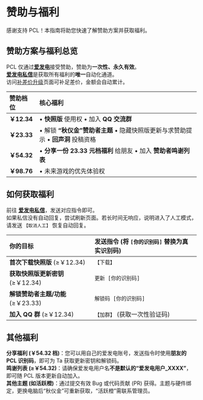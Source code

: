 # 赞助与福利

感谢支持 PCL！本指南将助您快速了解赞助方案并获取福利。

## 赞助方案与福利总览

PCL 仅通过[**爱发电**](https://afdian.com/@LTCat)接受赞助，赞助为**一次性、永久有效**。  
[**爱发电私信**](https://afdian.com/message/df2dfad2960911e89c5252540025c377)是获取所有福利的**唯一**自动化通道。  
访问[补差价升级](https://afdian.com/order/create?user_id=df2dfad2960911e89c5252540025c377)页面可补足差价，金额会自动累计。

| 赞助档位 | 核心福利 |
| :--- | :--- |
| **￥12.34** | • **快照版** 使用权 • 加入 **QQ 交流群** |
| **￥23.33** | • 解锁 **“秋仪金”赞助者主题** • 隐藏快照版更新与求赞助提示 • **回声洞** 投稿资格 |
| **￥54.32** | • **分享一份 23.33 元档福利** 给朋友 • 加入 **赞助者鸣谢列表** |
| **￥98.76** | • 未来游戏的优先体验权 |

## 如何获取福利

前往 [**爱发电私信**](https://afdian.com/message/df2dfad2960911e89c5252540025c377)，发送对应指令即可。  
如果私信没有自动回复，尝试刷新页面。若长时间无响应，说明进入了人工模式，请发送 `【取消人工】` 恢复自动回复。

| 你的目标 | 发送指令 (将 `[你的识别码]` 替换为真实识别码) |
| :--- | :--- |
| **首次下载快照版** (≥￥12.34) | `【下载】` |
| **获取快照版更新密钥** (≥￥12.34) | `更新 [你的识别码]` |
| **解锁赞助者主题/功能** (≥￥23.33) | `解锁码 [你的识别码]` |
| **加入 QQ 群** (≥￥12.34) | `【加群】` (获取一次性验证码) |

## 其他福利

**分享福利 (￥54.32 档)**：您可以用自己的爱发电账号，发送指令时使用**朋友的 PCL 识别码**，即可为 Ta 获取更新密钥和解锁码。  
**鸣谢列表 (≥￥54.32)**：请确保爱发电用户名**不是默认的“爱发电用户_XXXX”**，即可随 PCL 版本更新自动加入。  
**其他主题 (如活跃橙)**：通过提交有效 Bug 或代码贡献 (PR) 获得。主题与硬件绑定，更换电脑后“秋仪金”可重新获取，“活跃橙”需联系管理员。
